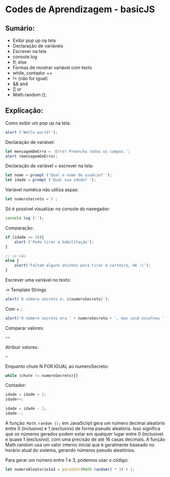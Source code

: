 # Codes de Aprendizagem - basicJS
## Sumário:
* Exibir pop up na tela
* Declaração de variáveis
* Escrever na tela
* console.log
* If, else
* Formas de mostrar variável com texto
* while, contador ++
* != (não for igual)
* && and
* || or 
* Math.random ();

## Explicação:

Como exibir um pop up na tela:
```js
alert ('Wello world!');
```

Declaração de variável:
```js
let mensagemDeErro = 'Erro! Preencha todos os campos.';
alert (mensagemDeErro);
```

Declaração de variável + escrever na tela:
```js
let nome = prompt ('Qual o nome do usuário? ');
let idade = prompt ('Qual sua idede? ');
```

Variável numéica não utiliza aspas:
```js
let numeroSecreto = 5 ;
```

Só é possível visualizar no console do navegador:
```js
console.log ('');
```

Comparação:
```js
if (idade >= 18){
    alert ('Pode tirar a habilitação');
}

// se não
else {
    alert('Faltam alguns aninhos para tirar a carteira, mb :(');
}
```

Escrever uma variável no texto:

-> Template Strings
```js
alert(`O número secreto é: ${numeroSecreto}`);
```
Com + :
```js
alert('O número secreto era ' + numeroSecreto + ', mas você escolheu ' + chute);
```
Comparar valores:
```js 
== 
```

Atribuir valores:
```js 
= 
```

Enquanto chute N FOR IGUAL ao numeroSecreto:
```js
while (chute != numeroSecreto){}
```

Contador:
```js
idade = idade + 1;
idade++;

idade = idade - 1;
idade--;
```

A função: <code>Math.random ();</code> em JavaScript gera um número decimal aleatório entre 0 (inclusivo) e 1 (exclusivo) de forma pseudo aleatória. Isso significa que os números gerados podem estar em qualquer lugar entre 0 (inclusive) e quase 1 (exclusivo), com uma precisão de até 16 casas decimais. A função Math.random usa um valor interno inicial que é geralmente baseado no horário atual do sistema, gerando números pseudo aleatórios.

Para gerar um número entre 1 e 3, podemos usar o código: 

```js
let numeroAleatorio1a3 = parseInt(Math.random() * 3) + 1;
```
